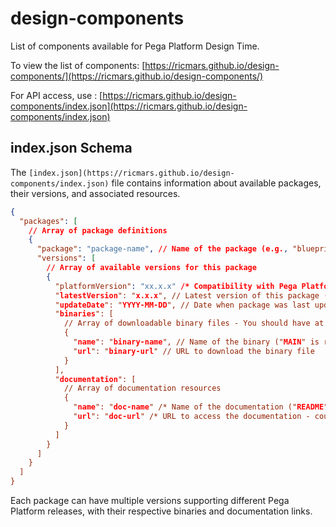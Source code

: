 # design-components

List of components available for Pega Platform Design Time.

To view the list of components: [https://ricmars.github.io/design-components/](https://ricmars.github.io/design-components/)

For API access, use : [https://ricmars.github.io/design-components/index.json](https://ricmars.github.io/design-components/index.json)

## index.json Schema

The `[index.json](https://ricmars.github.io/design-components/index.json)` file contains information about available packages, their versions, and associated resources.

```json
{
  "packages": [
    // Array of package definitions
    {
      "package": "package-name", // Name of the package (e.g., "blueprint-import")
      "versions": [
        // Array of available versions for this package
        {
          "platformVersion": "xx.x.x" /* Compatibility with Pega Platform version (e.g., "23.1.0" or "23.1") - Could be a comma separated list like "8.8,23.1,...*/,
          "latestVersion": "x.x.x", // Latest version of this package (e.g., "1.0.1")
          "updateDate": "YYYY-MM-DD", // Date when package was last updated
          "binaries": [
            // Array of downloadable binary files - You should have at least one entry in the array
            {
              "name": "binary-name", // Name of the binary ("MAIN" is required - you can include other types of binaries) */
              "url": "binary-url" // URL to download the binary file
            }
          ],
          "documentation": [
            // Array of documentation resources
            {
              "name": "doc-name" /* Name of the documentation ("README" is required for documentation - you can include other types of documentations) */,
              "url": "doc-url" /* URL to access the documentation - could be from this repo or from a different domain */
            }
          ]
        }
      ]
    }
  ]
}
```

Each package can have multiple versions supporting different Pega Platform releases, with their respective binaries and documentation links.

